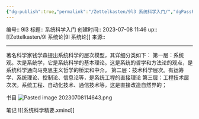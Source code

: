 ```yaml
---
{"dg-publish":true,"permalink":"/Zettelkasten/9l3 系统科学入门/","dgPassFrontmatter":true}
---
```


编号:: 9l3
标题:: 系统科学入门
创建时间:: 2023-07-08 11:46
up:: [[Zettelkasten/9l 系统论\|9l 系统论]]
来源:: 

---
著名科学家钱学森提出系统科学的层次模型，其详细分类如下：
第一层：系统观。次是系统学，它是系统科学的基本理论。这是系统的哲学和方法论的观点，是系统科学通向马克思主义哲学的桥梁和中介。
第二层：技术科学层次。有运筹学、系统理论、控制论、信息论等，是系统工程的直接理论
第三层：工程技术层次次。系统工程、自动化技术、通信技术等，这是直接改造自然界的；

书目
![Pasted image 20230708114643.png](/img/user/attachment/Pasted%20image%2020230708114643.png)

笔记
![[系统科学精要.xmind]]

